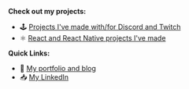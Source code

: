 **Check out my projects:**
* 🕹 [Projects I've made with/for Discord and Twitch](https://github.com/stars/dylmye/lists/my-twitch-discord-projects)
* ⚛️ [React and React Native projects I've made](https://github.com/stars/dylmye/lists/my-react-react-native-repos)

**Quick Links:**
* 🔗 [My portfolio and blog](https://dylmye.me)
* 📥 [My LinkedIn](https://www.linkedin.com/in/dylan--m/)
